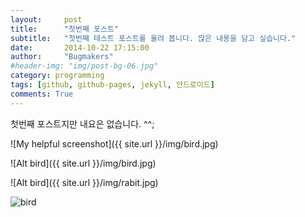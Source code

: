 ```yaml
---
layout:     post
title:      "첫번째 포스트"
subtitle:   "첫번째 테스트 포스트를 올려 봅니다. 많은 내용을 담고 싶습니다."
date:       2014-10-22 17:15:00
author:     "Bugmakers"
#header-img: "img/post-bg-06.jpg"
category: programming
tags: [github, github-pages, jekyll, 안드로이드]
comments: True
---
```


첫번째 포스트지만 내요은 없습니다. ^^;


![My helpful screenshot]({{ site.url }}/img/bird.jpg)

![Alt bird]({{ site.url }}/img/bird.jpg)

![Alt bird]({{ site.url }}/img/rabit.jpg)

<img src="{{ site.url }}/img/rabit.jpg" class="img-responsive" alt="bird">